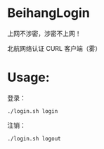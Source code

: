 # BeihangLogin

上网不涉密，涉密不上网！

北航网络认证 CURL 客户端（雾）

# Usage:

登录：

 ```./login.sh login ```

注销：

 ```./login.sh logout ```
